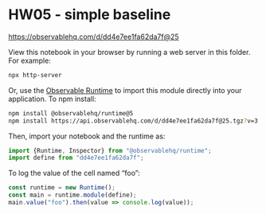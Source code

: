 # HW05 - simple baseline

https://observablehq.com/d/dd4e7ee1fa62da7f@25

View this notebook in your browser by running a web server in this folder. For
example:

~~~sh
npx http-server
~~~

Or, use the [Observable Runtime](https://github.com/observablehq/runtime) to
import this module directly into your application. To npm install:

~~~sh
npm install @observablehq/runtime@5
npm install https://api.observablehq.com/d/dd4e7ee1fa62da7f@25.tgz?v=3
~~~

Then, import your notebook and the runtime as:

~~~js
import {Runtime, Inspector} from "@observablehq/runtime";
import define from "dd4e7ee1fa62da7f";
~~~

To log the value of the cell named “foo”:

~~~js
const runtime = new Runtime();
const main = runtime.module(define);
main.value("foo").then(value => console.log(value));
~~~

